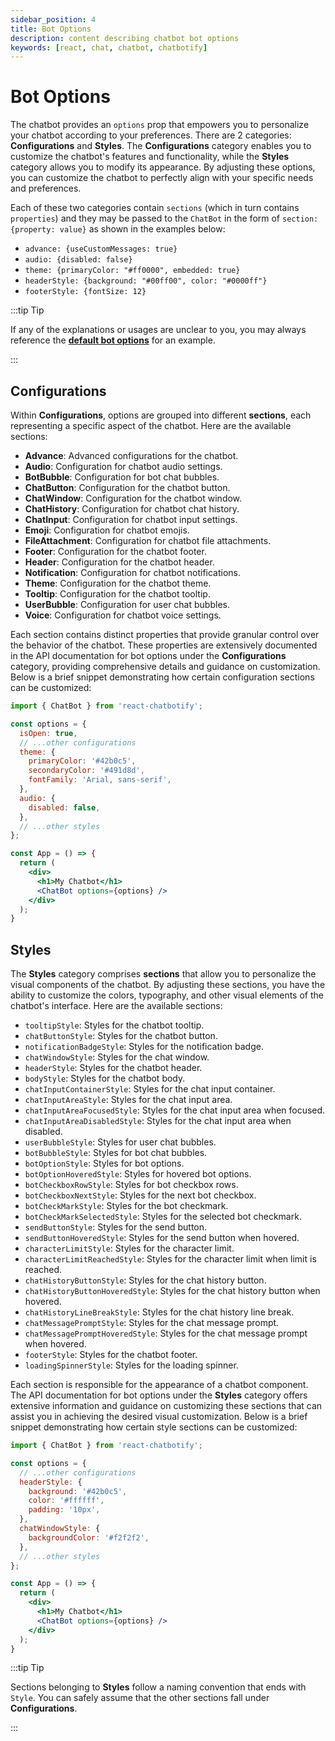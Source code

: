 ```yaml
---
sidebar_position: 4
title: Bot Options
description: content describing chatbot bot options
keywords: [react, chat, chatbot, chatbotify]
---
```


# Bot Options

The chatbot provides an `options` prop that empowers you to personalize your chatbot according to your preferences. There are 2 categories: **Configurations** and **Styles**. The **Configurations** category enables you to customize the chatbot's features and functionality, while the **Styles** category allows you to modify its appearance. By adjusting these options, you can customize the chatbot to perfectly align with your specific needs and preferences.

Each of these two categories contain `sections` (which in turn contains `properties`) and they may be passed to the `ChatBot` in the form of
`section: {property: value}` as shown in the examples below:

- `advance: {useCustomMessages: true}`
- `audio: {disabled: false}`
- `theme: {primaryColor: "#ff0000", embedded: true}`
- `headerStyle: {background: "#00ff00", color: "#0000ff"}`
- `footerStyle: {fontSize: 12}`

:::tip Tip

If any of the explanations or usages are unclear to you, you may always reference the [**default bot options**](/docs/api/bot_options) for an example.

:::

## Configurations

Within **Configurations**, options are grouped into different **sections**, each representing a specific aspect of the chatbot. Here are the available sections:

- **Advance**: Advanced configurations for the chatbot.
- **Audio**: Configuration for chatbot audio settings.
- **BotBubble**: Configuration for bot chat bubbles.
- **ChatButton**: Configuration for the chatbot button.
- **ChatWindow**: Configuration for the chatbot window.
- **ChatHistory**: Configuration for chatbot chat history.
- **ChatInput**: Configuration for chatbot input settings.
- **Emoji**: Configuration for chatbot emojis.
- **FileAttachment**: Configuration for chatbot file attachments.
- **Footer**: Configuration for the chatbot footer.
- **Header**: Configuration for the chatbot header.
- **Notification**: Configuration for chatbot notifications.
- **Theme**: Configuration for the chatbot theme.
- **Tooltip**: Configuration for the chatbot tooltip.
- **UserBubble**: Configuration for user chat bubbles.
- **Voice**: Configuration for chatbot voice settings.

Each section contains distinct properties that provide granular control over the behavior of the chatbot. These properties are extensively documented in the API documentation for bot options under the **Configurations** category, providing comprehensive details and guidance on customization. Below is a brief snippet demonstrating how certain configuration sections can be customized:

```jsx
import { ChatBot } from 'react-chatbotify';

const options = {
  isOpen: true,
  // ...other configurations
  theme: {
    primaryColor: '#42b0c5',
    secondaryColor: '#491d8d',
    fontFamily: 'Arial, sans-serif',
  },
  audio: {
    disabled: false,
  },
  // ...other styles
};

const App = () => {
  return (
    <div>
      <h1>My Chatbot</h1>
      <ChatBot options={options} />
    </div>
  );
}
```

## Styles

The **Styles** category comprises **sections** that allow you to personalize the visual components of the chatbot. By adjusting these sections, you have the ability to customize the colors, typography, and other visual elements of the chatbot's interface. Here are the available sections:

- `tooltipStyle`: Styles for the chatbot tooltip.
- `chatButtonStyle`: Styles for the chatbot button.
- `notificationBadgeStyle`: Styles for the notification badge.
- `chatWindowStyle`: Styles for the chat window.
- `headerStyle`: Styles for the chatbot header.
- `bodyStyle`: Styles for the chatbot body.
- `chatInputContainerStyle`: Styles for the chat input container.
- `chatInputAreaStyle`: Styles for the chat input area.
- `chatInputAreaFocusedStyle`: Styles for the chat input area when focused.
- `chatInputAreaDisabledStyle`: Styles for the chat input area when disabled.
- `userBubbleStyle`: Styles for user chat bubbles.
- `botBubbleStyle`: Styles for bot chat bubbles.
- `botOptionStyle`: Styles for bot options.
- `botOptionHoveredStyle`: Styles for hovered bot options.
- `botCheckboxRowStyle`: Styles for bot checkbox rows.
- `botCheckboxNextStyle`: Styles for the next bot checkbox.
- `botCheckMarkStyle`: Styles for the bot checkmark.
- `botCheckMarkSelectedStyle`: Styles for the selected bot checkmark.
- `sendButtonStyle`: Styles for the send button.
- `sendButtonHoveredStyle`: Styles for the send button when hovered.
- `characterLimitStyle`: Styles for the character limit.
- `characterLimitReachedStyle`: Styles for the character limit when limit is reached.
- `chatHistoryButtonStyle`: Styles for the chat history button.
- `chatHistoryButtonHoveredStyle`: Styles for the chat history button when hovered.
- `chatHistoryLineBreakStyle`: Styles for the chat history line break.
- `chatMessagePromptStyle`: Styles for the chat message prompt.
- `chatMessagePromptHoveredStyle`: Styles for the chat message prompt when hovered.
- `footerStyle`: Styles for the chatbot footer.
- `loadingSpinnerStyle`: Styles for the loading spinner.

Each section is responsible for the appearance of a chatbot component. The API documentation for bot options under the **Styles** category offers extensive information and guidance on customizing these sections that can assist you in achieving the desired visual customization. Below is a brief snippet demonstrating how certain style sections can be customized:


```jsx
import { ChatBot } from 'react-chatbotify';

const options = {
  // ...other configurations
  headerStyle: {
    background: '#42b0c5',
    color: '#ffffff',
    padding: '10px',
  },
  chatWindowStyle: {
    backgroundColor: '#f2f2f2',
  },
  // ...other styles
};

const App = () => {
  return (
    <div>
      <h1>My Chatbot</h1>
      <ChatBot options={options} />
    </div>
  );
}
```

:::tip Tip

Sections belonging to **Styles** follow a naming convention that ends with `Style`. You can safely assume that the other sections fall under **Configurations**.

:::
